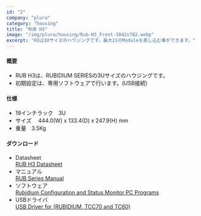 ```yaml
---
id: "2"
company: "plura"
category: "housing"
title: "RUB H3"
image: "/img/plura/housing/Rub-H3_Front-1042x782.webp"
excerpt: "H3は3Uサイズのハウジングです。最大21のModuleを差し込む事ができます。"
---
```

#### 概要
* RUB H3は、RUBIDIUM SERIESの3Uサイズのハウジングです。  
* 初期設定は、専用ソフトウェアで行います。(USB接続)

#### 仕様
* 19インチラック&emsp;3U  
* サイズ &emsp;444.0(W) x 133.4(D) x 247.9(H) mm  
* 重量&emsp;3.5Kg

#### ダウンロード
* Datasheet  
    [RUB H3 Datasheet](https://plurainc.com/files/downloads/timing-solutions/datasheet/deRUBHOUSINGleaflet.pdf)  
* マニュアル  
    [RUB Series Manual](https://plurainc.com/files/downloads/timing-solutions/manual/eRUBSERIESmanual.pdf)  
* ソフトウェア  
    [Rubidium Configuration and Status Monitor PC Programs](https://plurainc.com/files/downloads/timing-solutions/software/rubs.zip)  
* USBドライバ  
    [USB Driver for (RUBIDIUM, TCC70 and TC60)](https://plurainc.com/files/downloads/timing-solutions/software/usb.zip)  
